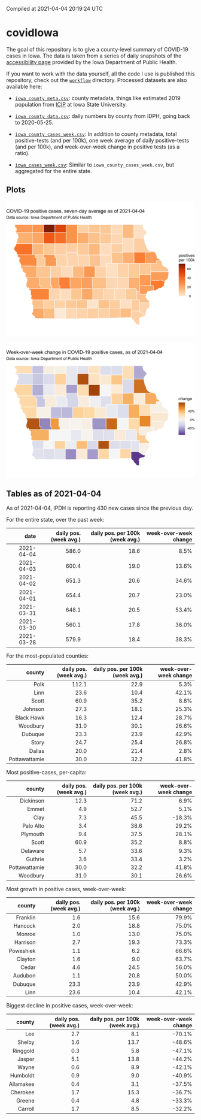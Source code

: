 Compiled at 2021-04-04 20:19:24 UTC

<!-- README.md is generated from README.Rmd. Please edit that file -->

# covidIowa

<!-- badges: start -->

<!-- badges: end -->

The goal of this repository is to give a county-level summary of
COVID-19 cases in Iowa. The data is taken from a series of daily
snapshots of the [accessibility
page](https://coronavirus.iowa.gov/pages/access) provided by the Iowa
Department of Public Health.

If you want to work with the data yourself, all the code I use is
published this repository, check out the [`workflow`](workflow)
directory. Processed datasets are also available here:

  - [`iowa_county_meta.csv`](https://raw.githubusercontent.com/ijlyttle/covidIowa/master/workflow/data/99-publish/iowa_county_meta.csv):
    county metadata, things like estimated 2019 population from
    [ICIP](https://www.icip.iastate.edu/tables/population/counties-estimates)
    at Iowa State University.

  - [`iowa_county_data.csv`](https://raw.githubusercontent.com/ijlyttle/covidIowa/master/workflow/data/99-publish/iowa_county_data.csv):
    daily numbers by county from IDPH, going back to 2020-05-25.

  - [`iowa_county_cases_week.csv`](https://raw.githubusercontent.com/ijlyttle/covidIowa/master/workflow/data/99-publish/iowa_county_data.csv):
    In addition to county metadata, total positive-tests (and per 100k),
    one week average of daily positive-tests (and per 100k), and
    week-over-week change in positive tests (as a ratio).

  - [`iowa_cases_week.csv`](https://raw.githubusercontent.com/ijlyttle/covidIowa/master/workflow/data/99-publish/iowa_cases_week.csv):
    Similar to `iowa_county_cases_week.csv`, but aggregated for the
    entire state.

## Plots

![](workflow/data/99-publish/iowa_cases.png)

![](workflow/data/99-publish/iowa_change.png)

## Tables as of 2021-04-04

As of 2021-04-04, IPDH is reporting 430 new cases since the previous
day.

For the entire state, over the past week:

|       date | daily pos. (week avg.) | daily pos. per 100k (week avg.) | week-over-week change |
| ---------: | ---------------------: | ------------------------------: | --------------------: |
| 2021-04-04 |                  586.0 |                            18.6 |                  8.5% |
| 2021-04-03 |                  600.4 |                            19.0 |                 13.6% |
| 2021-04-02 |                  651.3 |                            20.6 |                 34.6% |
| 2021-04-01 |                  654.4 |                            20.7 |                 23.0% |
| 2021-03-31 |                  648.1 |                            20.5 |                 53.4% |
| 2021-03-30 |                  560.1 |                            17.8 |                 36.0% |
| 2021-03-28 |                  579.9 |                            18.4 |                 38.3% |

For the most-populated counties:

|        county | daily pos. (week avg.) | daily pos. per 100k (week avg.) | week-over-week change |
| ------------: | ---------------------: | ------------------------------: | --------------------: |
|          Polk |                  112.1 |                            22.9 |                  5.3% |
|          Linn |                   23.6 |                            10.4 |                 42.1% |
|         Scott |                   60.9 |                            35.2 |                  8.8% |
|       Johnson |                   27.3 |                            18.1 |                 25.3% |
|    Black Hawk |                   16.3 |                            12.4 |                 28.7% |
|      Woodbury |                   31.0 |                            30.1 |                 26.6% |
|       Dubuque |                   23.3 |                            23.9 |                 42.9% |
|         Story |                   24.7 |                            25.4 |                 26.8% |
|        Dallas |                   20.0 |                            21.4 |                  2.8% |
| Pottawattamie |                   30.0 |                            32.2 |                 41.8% |

Most positive-cases, per-capita:

|        county | daily pos. (week avg.) | daily pos. per 100k (week avg.) | week-over-week change |
| ------------: | ---------------------: | ------------------------------: | --------------------: |
|     Dickinson |                   12.3 |                            71.2 |                  6.9% |
|         Emmet |                    4.9 |                            52.7 |                  5.1% |
|          Clay |                    7.3 |                            45.5 |               \-18.3% |
|     Palo Alto |                    3.4 |                            38.6 |                 29.2% |
|      Plymouth |                    9.4 |                            37.5 |                 28.1% |
|         Scott |                   60.9 |                            35.2 |                  8.8% |
|      Delaware |                    5.7 |                            33.6 |                  9.3% |
|       Guthrie |                    3.6 |                            33.4 |                  3.2% |
| Pottawattamie |                   30.0 |                            32.2 |                 41.8% |
|      Woodbury |                   31.0 |                            30.1 |                 26.6% |

Most growth in positive cases, week-over-week:

|    county | daily pos. (week avg.) | daily pos. per 100k (week avg.) | week-over-week change |
| --------: | ---------------------: | ------------------------------: | --------------------: |
|  Franklin |                    1.6 |                            15.6 |                 79.9% |
|   Hancock |                    2.0 |                            18.8 |                 75.0% |
|    Monroe |                    1.0 |                            13.0 |                 75.0% |
|  Harrison |                    2.7 |                            19.3 |                 73.3% |
| Poweshiek |                    1.1 |                             6.2 |                 66.6% |
|   Clayton |                    1.6 |                             9.0 |                 63.7% |
|     Cedar |                    4.6 |                            24.5 |                 56.0% |
|   Audubon |                    1.1 |                            20.8 |                 50.0% |
|   Dubuque |                   23.3 |                            23.9 |                 42.9% |
|      Linn |                   23.6 |                            10.4 |                 42.1% |

Biggest decline in positive cases, week-over-week:

|    county | daily pos. (week avg.) | daily pos. per 100k (week avg.) | week-over-week change |
| --------: | ---------------------: | ------------------------------: | --------------------: |
|       Lee |                    2.7 |                             8.1 |               \-70.1% |
|    Shelby |                    1.6 |                            13.7 |               \-48.6% |
|  Ringgold |                    0.3 |                             5.8 |               \-47.1% |
|    Jasper |                    5.1 |                            13.8 |               \-44.2% |
|     Wayne |                    0.6 |                             8.9 |               \-42.1% |
|  Humboldt |                    0.9 |                             9.0 |               \-40.9% |
| Allamakee |                    0.4 |                             3.1 |               \-37.5% |
|  Cherokee |                    1.7 |                            15.3 |               \-36.7% |
|    Greene |                    0.4 |                             4.8 |               \-33.3% |
|   Carroll |                    1.7 |                             8.5 |               \-32.2% |
